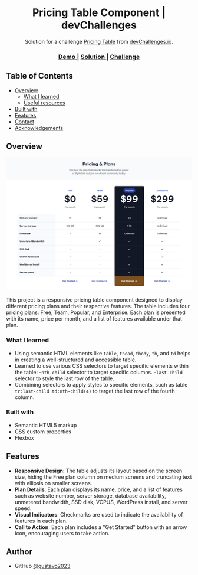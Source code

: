 <!-- Please update value in the {}  -->

<h1 align="center">Pricing Table Component | devChallenges</h1>

<div align="center">
   Solution for a challenge <a href="https://devchallenges.io/challenge/pricing-table-section-challenge" target="_blank">Pricing Table</a> from <a href="http://devchallenges.io" target="_blank">devChallenges.io</a>.
</div>

<div align="center">
  <h3>
    <a href="https://gustavo2023.github.io/pricing-table-component/">
      Demo
    </a>
    <span> | </span>
    <a href="https://devchallenges.io/solution/43515">
      Solution
    </a>
    <span> | </span>
    <a href="https://devchallenges.io/challenge/pricing-table-section-challenge">
      Challenge
    </a>
  </h3>
</div>

<!-- TABLE OF CONTENTS -->

## Table of Contents

- [Overview](#overview)
  - [What I learned](#what-i-learned)
  - [Useful resources](#useful-resources)
- [Built with](#built-with)
- [Features](#features)
- [Contact](#contact)
- [Acknowledgements](#acknowledgements)

<!-- OVERVIEW -->

## Overview

![screenshot](./resources/screencapture.png)

This project is a responsive pricing table component designed to display different pricing plans and their respective features. The table includes four pricing plans: Free, Team, Popular, and Enterprise. Each plan is presented with its name, price per month, and a list of features available under that plan.

### What I learned

- Using semantic HTML elements like `table`, `thead`, `tbody`, `th`, and `td` helps in creating a well-structured and accessible table.
- Learned to use various CSS selectors to target specific elements within the table:
-`nth-child` selector to target specific columns.
-`last-child` selector to style the last row of the table.
- Combining selectors to apply styles to specific elements, such as table `tr:last-child td:nth-child(4)` to target the last row of the fourth column.

### Built with

- Semantic HTML5 markup
- CSS custom properties
- Flexbox

## Features

- **Responsive Design**: The table adjusts its layout based on the screen size, hiding the Free plan column on medium screens and truncating text with ellipsis on smaller screens.
- **Plan Details**: Each plan displays its name, price, and a list of features such as website number, server storage, database availability, unmetered bandwidth, SSD disk, VCPUS, WordPress install, and server speed.
- **Visual Indicators**: Checkmarks are used to indicate the availability of features in each plan.
- **Call to Action**: Each plan includes a "Get Started" button with an arrow icon, encouraging users to take action.

## Author

- GitHub [@gustavo2023](https://github.com/gustavo2023)
